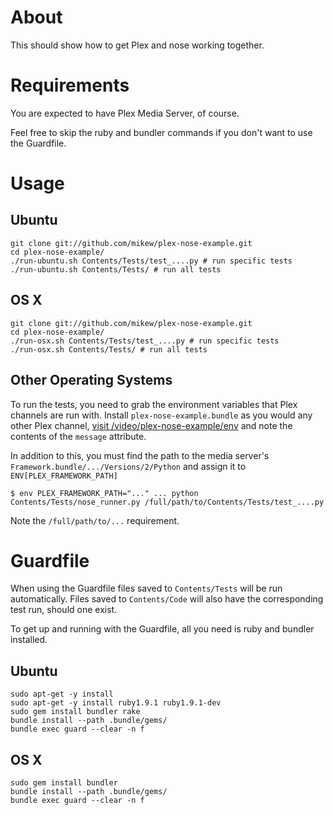 # About

This should show how to get Plex and nose working together.

# Requirements

You are expected to have Plex Media Server, of course.

Feel free to skip the ruby and bundler commands if you don't want to use
the Guardfile.

# Usage

## Ubuntu

    git clone git://github.com/mikew/plex-nose-example.git
    cd plex-nose-example/
    ./run-ubuntu.sh Contents/Tests/test_....py # run specific tests
    ./run-ubuntu.sh Contents/Tests/ # run all tests

## OS X

    git clone git://github.com/mikew/plex-nose-example.git
    cd plex-nose-example/
    ./run-osx.sh Contents/Tests/test_....py # run specific tests
    ./run-osx.sh Contents/Tests/ # run all tests

## Other Operating Systems

To run the tests, you need to grab the environment variables that Plex
channels are run with. Install `plex-nose-example.bundle` as you would
any other Plex channel, [visit
/video/plex-nose-example/env](http://localhost:32400/video/plex-nose-example/env)
and note the contents of the `message` attribute.

In addition to this, you must find the path to the media server's
`Framework.bundle/.../Versions/2/Python` and assign it to `ENV[PLEX_FRAMEWORK_PATH]`

    $ env PLEX_FRAMEWORK_PATH="..." ... python Contents/Tests/nose_runner.py /full/path/to/Contents/Tests/test_....py

Note the `/full/path/to/...` requirement.

# Guardfile

When using the Guardfile files saved to `Contents/Tests` will be
run automatically. Files saved to `Contents/Code` will also have the
corresponding test run, should one exist.

To get up and running with the Guardfile, all you need is ruby and
bundler installed.

## Ubuntu

    sudo apt-get -y install
    sudo apt-get -y install ruby1.9.1 ruby1.9.1-dev
    sudo gem install bundler rake
    bundle install --path .bundle/gems/
    bundle exec guard --clear -n f

## OS X

    sudo gem install bundler
    bundle install --path .bundle/gems/
    bundle exec guard --clear -n f
